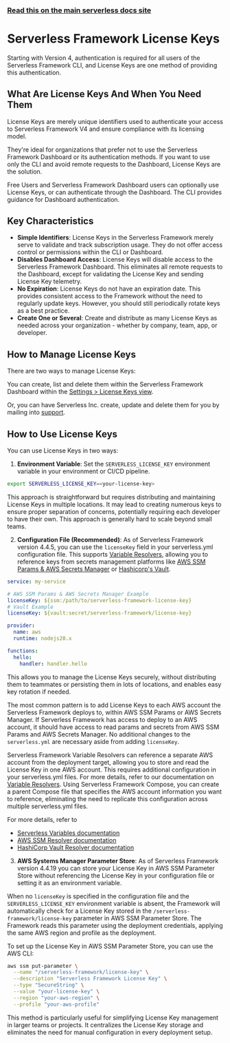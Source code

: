 <!--
title: Serverless Framework - License Keys
description: 'Learn how to manage License Keys in Serverless Framework, including usage, secure storage, and how to integrate them into your services for authentication and compliance'
short_title: License Keys
keywords:
  [
    'Serverless Framework',
    'License Keys',
    'license management',
  ]
-->

<!-- DOCS-SITE-LINK:START automatically generated -->

### [Read this on the main serverless docs site](https://www.serverless.com/framework/docs/guides/license-keys/)

<!-- DOCS-SITE-LINK:END -->

# Serverless Framework License Keys

Starting with Version 4, authentication is required for all users of the Serverless Framework CLI, and License Keys are one method of providing this authentication.

## What Are License Keys And When You Need Them

License Keys are merely unique identifiers used to authenticate your access to Serverless Framework V4 and ensure compliance with its licensing model.

They're ideal for organizations that prefer not to use the Serverless Framework Dashboard or its authentication methods. If you want to use only the CLI and avoid remote requests to the Dashboard, License Keys are the solution.

Free Users and Serverless Framework Dashboard users can optionally use License Keys, or can authenticate through the Dashboard. The CLI provides guidance for Dashboard authentication.

## Key Characteristics

- **Simple Identifiers**: License Keys in the Serverless Framework merely serve to validate and track subscription usage. They do not offer access control or permissions within the CLI or Dashboard.
- **Disables Dashboard Access**: License Keys will disable access to the Serverless Framework Dashboard. This eliminates all remote requests to the Dashboard, except for validating the License Key and sending License Key telemetry.
- **No Expiration**: License Keys do not have an expiration date. This provides consistent access to the Framework without the need to regularly update keys. However, you should still periodically rotate keys as a best practice.
- **Create One or Several**: Create and distribute as many License Keys as needed across your organization - whether by company, team, app, or developer.

## How to Manage License Keys

There are two ways to manage License Keys:

You can create, list and delete them within the Serverless Framework Dashboard within the [Settings > License Keys view](https://app.serverless.com/settings/licenseKeys).

Or, you can have Serverless Inc. create, update and delete them for you by mailing into [support](mailto:support@serverless.com).

## How to Use License Keys

You can use License Keys in two ways:

1. **Environment Variable**: Set the `SERVERLESS_LICENSE_KEY` environment variable in your environment or CI/CD pipeline.

```bash
export SERVERLESS_LICENSE_KEY=<your-license-key>
```

This approach is straightforward but requires distributing and maintaining License Keys in multiple locations. It may lead to creating numerous keys to ensure proper separation of concerns, potentially requiring each developer to have their own. This approach is generally hard to scale beyond small teams.

2. **Configuration File (Recommended)**: As of Serverless Framework version 4.4.5, you can use the `licenseKey` field in your serverless.yml configuration file. This supports [Variable Resolvers](./variables), allowing you to reference keys from secrets management platforms like [AWS SSM Params & AWS Secrets Manager](./variables/aws/ssm) or [Hashicorp's Vault](./variables/hashicorp/vault).

```yaml
service: my-service

# AWS SSM Params & AWS Secrets Manager Example
licenseKey: ${ssm:/path/to/serverless-framework-license-key}
# Vault Example
licenseKey: ${vault:secret/serverless-framework/license-key}

provider:
  name: aws
  runtime: nodejs20.x

functions:
  hello:
    handler: handler.hello
```

This allows you to manage the License Keys securely, without distributing them to teammates or persisting them in lots of locations, and enables easy key rotation if needed.

The most common pattern is to add License Keys to each AWS account the Serverless Framework deploys to, within AWS SSM Params or AWS Secrets Manager. If Serverless Framework has access to deploy to an AWS account, it should have access to read params and secrets from AWS SSM Params and AWS Secrets Manager. No additional changes to the `serverless.yml` are necessary aside from adding `licenseKey`.

Serverless Framework Variable Resolvers can reference a separate AWS account from the deployment target, allowing you to store and read the License Key in one AWS account. This requires additional configuration in your serverless.yml files. For more details, refer to our documentation on [Variable Resolvers](https://www.serverless.com/framework/docs/guides/variables/aws). Using Serverless Framework Compose, you can create a parent Compose file that specifies the AWS account information you want to reference, eliminating the need to replicate this configuration across multiple serverless.yml files.

For more details, refer to

- [Serverless Variables documentation](./variables)
- [AWS SSM Resolver documentation](./variables/aws/ssm)
- [HashiCorp Vault Resolver documentation](./variables/hashicorp/vault)

3. **AWS Systems Manager Parameter Store**: As of Serverless Framework version 4.4.19 you can store your License Key in AWS SSM Parameter Store without referencing the License Key in your configuration file or setting it as an environment variable.

When no `licenseKey` is specified in the configuration file and the `SERVERLESS_LICENSE_KEY` environment variable is absent,
the Framework will automatically check for a License Key stored in the `/serverless-framework/license-key` parameter in
AWS SSM Parameter Store. The Framework reads this parameter using the deployment credentials, applying the same AWS region and profile as the deployment.

To set up the License Key in AWS SSM Parameter Store, you can use the AWS CLI:

```bash
aws ssm put-parameter \
  --name "/serverless-framework/license-key" \
  --description "Serverless Framework License Key" \
  --type "SecureString" \
  --value "your-license-key" \
  --region "your-aws-region" \
  --profile "your-aws-profile"
```

This method is particularly useful for simplifying License Key management in larger teams or projects.
It centralizes the License Key storage and eliminates the need for manual configuration in every deployment setup. 
